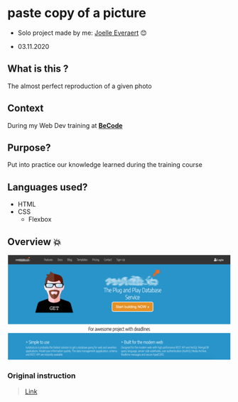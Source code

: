 # paste copy of a picture


* Solo project made by me: [Joelle Everaert](https://github.com/Joelle-Everaert) :blush:

* 03.11.2020

## What is this ?

The almost perfect reproduction of a given photo  


## Context  

During my Web Dev training at **[BeCode](https://becode.org)**


## Purpose?
Put into practice our knowledge learned during the training course


## Languages used?
* HTML
* CSS
    * Flexbox


## Overview :collision:

[![little overview](Overview.png)](https://joelle-everaert.github.io/Turlututu/) 


### Original instruction

> [Link](https://github.com/becodeorg/bxl-hopper-1-25/blob/master/The%20Field/3.HTML%2BCSS/0.progressive_enhancement/turlututu.png)










